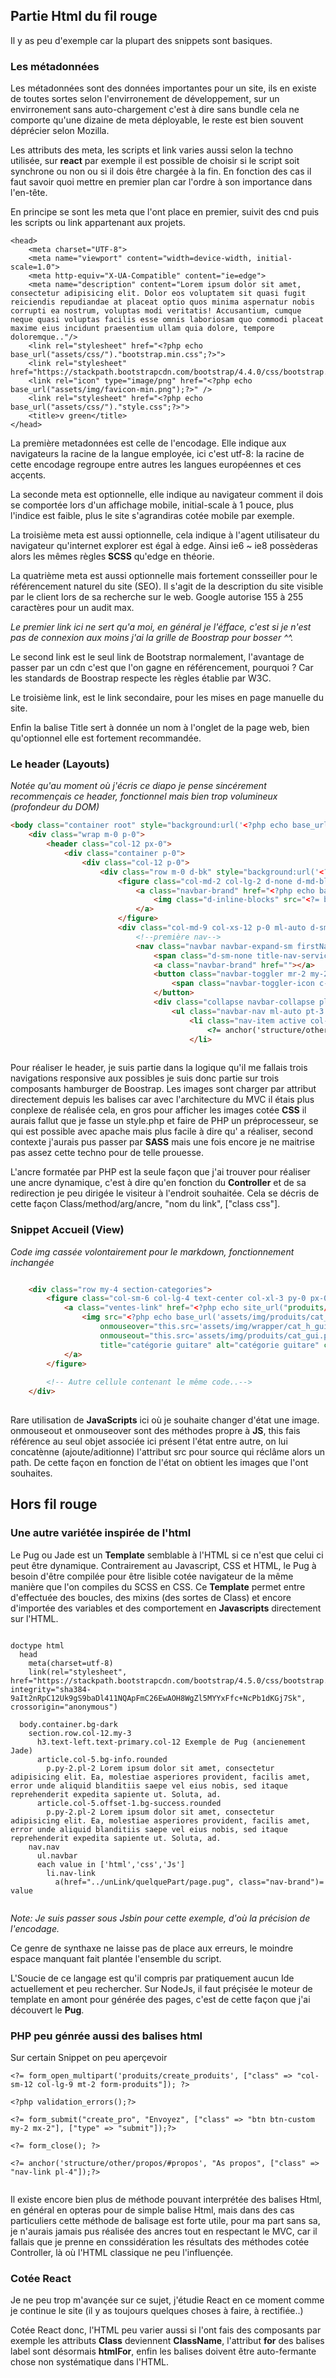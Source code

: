 ﻿## Partie Html du fil rouge
Il y as peu d'exemple car la plupart des snippets sont basiques.

### Les métadonnées

Les métadonnées sont des données importantes pour un site, ils en existe de toutes sortes selon l'envirronement de développement, sur un envirronement sans auto-chargement c'est à dire sans bundle cela ne comporte qu'une dizaine de meta déployable, le reste est bien souvent déprécier selon Mozilla.

Les attributs des meta, les scripts et link varies aussi selon la techno utilisée, sur **react** par exemple il est possible de choisir si le script soit synchrone ou non ou si il dois être chargée à la fin. En fonction des cas il faut savoir quoi mettre en premier plan car l'ordre à son importance dans l'en-tête.

En principe se sont les meta que l'ont place en premier, suivit des cnd puis les scripts ou link appartenant aux projets.

```
<head>
    <meta charset="UTF-8">
    <meta name="viewport" content="width=device-width, initial-scale=1.0">
    <meta http-equiv="X-UA-Compatible" content="ie=edge">
    <meta name="description" content="Lorem ipsum dolor sit amet, consectetur adipisicing elit. Dolor eos voluptatem sit quasi fugit reiciendis repudiandae at placeat optio quos minima aspernatur nobis corrupti ea nostrum, voluptas modi veritatis! Accusantium, cumque neque quasi voluptas facilis esse omnis laboriosam quo commodi placeat maxime eius incidunt praesentium ullam quia dolore, tempore doloremque.."/>
    <link rel="stylesheet" href="<?php echo base_url("assets/css/")."bootstrap.min.css";?>">
    <link rel="stylesheet" href="https://stackpath.bootstrapcdn.com/bootstrap/4.4.0/css/bootstrap.min.css">
    <link rel="icon" type="image/png" href="<?php echo base_url("assets/img/favicon-min.png");?>" />
    <link rel="stylesheet" href="<?php echo base_url("assets/css/")."style.css";?>">
    <title>v green</title>
</head>

```
La première metadonnées est celle de l'encodage. Elle indique aux navigateurs la racine de la langue employée, ici c'est utf-8: la racine de cette encodage regroupe entre autres les langues européennes et ces acçents.

La seconde meta est optionnelle, elle indique au navigateur comment il dois se comportée lors d'un affichage mobile, initial-scale à 1 pouce, plus l'indice est faible, plus le site s'agrandiras cotée mobile par exemple.

La troisième meta est aussi optionnelle, cela indique à l'agent utilisateur du navigateur qu'internet explorer est égal à edge. Ainsi ie6 ~ ie8 possèderas alors les mêmes règles **SCSS** qu'edge en théorie.

La quatrième meta est aussi optionnelle mais fortement consseiller pour le référencement naturel du site (SEO). Il s'agit de la description du site visible par le client lors de sa recherche sur le web.
Google autorise 155 à 255 caractères pour un audit max.

*Le premier link ici ne sert qu'a moi, en général je l'éfface, c'est si je n'est pas de connexion aux moins j'ai la grille de Boostrap pour bosser ^^.*

Le second link est le seul link de Bootstrap normalement, l'avantage de passer par un cdn c'est que l'on gagne en référencement, pourquoi ? Car les standards de Boostrap respecte les règles établie par W3C.

Le troisième link, est le link secondaire, pour les mises en page manuelle du site.

Enfin la balise Title sert à donnée un nom à l'onglet de la page web, bien qu'optionnel elle est fortement recommandée.

### Le header (Layouts)
*Notée qu'au moment où j'écris ce diapo je pense sincérement recommençais ce header, fonctionnel mais bien trop volumineux (profondeur du DOM)*



```html
<body class="container root" style="background:url('<?php echo base_url('assets/img/accueil/background_village.png');?>')">
    <div class="wrap m-0 p-0">
        <header class="col-12 px-0">
            <div class="container p-0">
                <div class="col-12 p-0">
                    <div class="row m-0 d-bk" style="background:url('<?php echo base_url('assets/img/header/3_bandes.png');?>');">
                        <figure class="col-md-2 col-lg-2 d-none d-md-block p-0 ">
                            <a class="navbar-brand" href="<?php echo base_url();?>" title="Vers l'accueil de Village Green">
                                <img class="d-inline-blocks" src="<?= base_url('assets/img/header/').'logo_village_green.png'?>" alt="logo de l'entreprise village green" title="logo">
                            </a>
                        </figure>
                        <div class="col-md-9 col-xs-12 p-0 ml-auto d-sm-none d-sm-block">
                            <!--première nav-->
                            <nav class="navbar navbar-expand-sm firstNav px-0 py-0">
                                <span class="d-sm-none title-nav-service mr-auto pl-4">Rubrique Client</span>
                                <a class="navbar-brand" href=""></a>
                                <button class="navbar-toggler mr-2 my-2 c-icon-button" type="button" data-toggle="collapse" data-target="#target1" aria-controls="target1" aria-expanded="false" aria-label="Toggle navigation">
                                    <span class="navbar-toggler-icon c-icon"></span>
                                </button>
                                <div class="collapse navbar-collapse pl-0" id="target1">
                                    <ul class="navbar-nav ml-auto pt-3 mr-2">
                                        <li class="nav-item active col-xs-3">
                                            <?= anchor('structure/other/info/#info', "Info", ["class" => "nav-link pl-4"]);?>
                                        </li>
                                        
```

Pour réaliser le header, je suis partie dans la logique qu'il me fallais trois navigations responsive aux possibles je suis donc partie sur trois composants hamburger de Boostrap. Les images sont charger par attribut directement depuis les balises car avec l'architecture du MVC il étais plus conplexe de réalisée cela, en gros pour afficher les images cotée **CSS** il aurais fallut que je fasse un style.php et faire de PHP un préprocesseur, se qui est possible avec apache mais plus facile à dire qu' a réaliser, second contexte j'aurais pus passer par **SASS** mais une fois encore je ne maitrise pas assez cette techno pour de telle prouesse.

L'ancre formatée par PHP est la seule façon que j'ai trouver pour réaliser une ancre dynamique, c'est à dire qu'en fonction du **Controller** et de sa redirection je peu dirigée le visiteur à l'endroit souhaitée. Cela se décris de cette façon Class/method/arg/ancre, "nom du link", ["class css"].


### Snippet Accueil (View)
*Code img cassée volontairement pour le markdown, fonctionnement inchangée*
```html

    <div class="row my-4 section-categories">
        <figure class="col-sm-6 col-lg-4 text-center col-xl-3 py-0 px-0">
            <a class="ventes-link" href="<?php echo site_url("produits/list");?>">
                <img src="<?php echo base_url('assets/img/produits/cat_gui.png'); ?>" 
                    onmouseover="this.src='assets/img/wrapper/cat_h_gui.png'"
                    onmouseout="this.src='assets/img/produits/cat_gui.png'"
                    title="catégorie guitare" alt="catégorie guitare" class="thumbnail">
            </a>
        </figure>
        
        <!-- Autre cellule contenant le même code..-->
    </div>
    
```
Rare utilisation de **JavaScripts** ici où je souhaite changer d'état une image. onmouseout et onmouseover sont des méthodes propre à **JS**, this fais référence au seul objet associée ici présent l'état entre autre, on lui concatènne (ajoute/aditionne) l'attribut src pour source qui réclâme alors un path. De cette façon en fonction de l'état on obtient les images que l'ont souhaites.


## Hors fil rouge
### Une autre variétée inspirée de l'html
Le Pug ou Jade est un **Template** semblable à l'HTML si ce n'est que celui ci peut être dynamique. Contrairement au Javascript, CSS et HTML, le Pug à besoin d'être compilée pour être lisible cotée navigateur de la même manière que l'on compiles du SCSS en CSS. Ce **Template** permet entre d'effectuée des boucles, des mixins (des sortes de Class) et encore d'importée des variables et des comportement en **Javascripts** directement sur l'HTML.

```

doctype html
  head
    meta(charset=utf-8)
    link(rel="stylesheet", href="https://stackpath.bootstrapcdn.com/bootstrap/4.5.0/css/bootstrap.min.css", integrity="sha384-9aIt2nRpC12Uk9gS9baDl411NQApFmC26EwAOH8WgZl5MYYxFfc+NcPb1dKGj7Sk", crossorigin="anonymous")
  
  body.container.bg-dark
    section.row.col-12.my-3
      h3.text-left.text-primary.col-12 Exemple de Pug (ancienement Jade)
      article.col-5.bg-info.rounded
        p.py-2.pl-2 Lorem ipsum dolor sit amet, consectetur adipisicing elit. Ea, molestiae asperiores provident, facilis amet, error unde aliquid blanditiis saepe vel eius nobis, sed itaque reprehenderit expedita sapiente ut. Soluta, ad.
      article.col-5.offset-1.bg-success.rounded
        p.py-2.pl-2 Lorem ipsum dolor sit amet, consectetur adipisicing elit. Ea, molestiae asperiores provident, facilis amet, error unde aliquid blanditiis saepe vel eius nobis, sed itaque reprehenderit expedita sapiente ut. Soluta, ad.
    nav.nav
      ul.navbar
      each value in ['html','css','Js']
        li.nav-link
          a(href="../unLink/quelquePart/page.pug", class="nav-brand")= value
          
```
*Note: Je suis passer sous Jsbin pour cette exemple, d'où la précision de l'encodage.*

Ce genre de synthaxe ne laisse pas de place aux erreurs, le moindre espace manquant fait plantée l'ensemble du script.

L'Soucie de ce langage est qu'il compris par pratiquement aucun Ide actuellement et peu rechercher.
Sur NodeJs, il faut préçisée le moteur de template en amont pour générée des pages, c'est de cette façon que j'ai découvert le **Pug**.

### PHP peu génrée aussi des balises html

Sur certain Snippet on peu aperçevoir
```
<?= form_open_multipart('produits/create_produits', ["class" => "col-sm-12 col-lg-9 mt-2 form-produits"]); ?>

<?php validation_errors();?>

<?= form_submit("create_pro", "Envoyez", ["class" => "btn btn-custom my-2 mx-2"], ["type" => "submit"]);?>

<?= form_close(); ?>

<?= anchor('structure/other/propos/#propos', "As propos", ["class" => "nav-link pl-4"]);?>


```
Il existe encore bien plus de méthode pouvant interprétée des balises Html, en général en opteras pour de simple balise Html, mais dans des cas particuliers cette méthode de balisage est forte utile, pour ma part sans sa, je n'aurais jamais pus réalisée des ancres tout en respectant le MVC, car il fallais que je prenne en conssidération les résultats des méthodes cotée Controller, là où l'HTML classique ne peu l'influençée.


### Cotée React
Je ne peu trop m'avançée sur ce sujet, j'étudie React en ce moment comme je continue le site (il y as toujours quelques choses à faire, à rectifiée..) 

Cotée React donc, l'HTML peu varier aussi si l'ont fais des composants par exemple les attributs **Class** deviennent **ClassName**, l'attribut **for** des balises label sont désormais **htmlFor**, enfin les balises doivent être auto-fermante chose non systématique dans l'HTML. 






